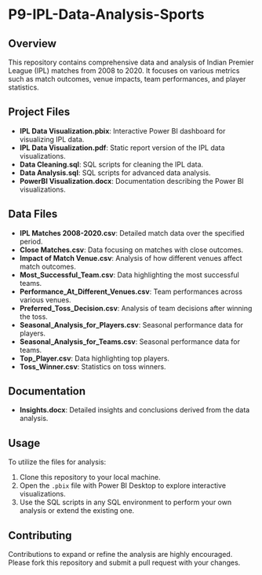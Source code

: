 # P9-IPL-Data-Analysis-Sports

## Overview
This repository contains comprehensive data and analysis of Indian Premier League (IPL) matches from 2008 to 2020. It focuses on various metrics such as match outcomes, venue impacts, team performances, and player statistics.

## Project Files
- **IPL Data Visualization.pbix**: Interactive Power BI dashboard for visualizing IPL data.
- **IPL Data Visualization.pdf**: Static report version of the IPL data visualizations.
- **Data Cleaning.sql**: SQL scripts for cleaning the IPL data.
- **Data Analysis.sql**: SQL scripts for advanced data analysis.
- **PowerBI Visualization.docx**: Documentation describing the Power BI visualizations.

## Data Files
- **IPL Matches 2008-2020.csv**: Detailed match data over the specified period.
- **Close Matches.csv**: Data focusing on matches with close outcomes.
- **Impact of Match Venue.csv**: Analysis of how different venues affect match outcomes.
- **Most_Successful_Team.csv**: Data highlighting the most successful teams.
- **Performance_At_Different_Venues.csv**: Team performances across various venues.
- **Preferred_Toss_Decision.csv**: Analysis of team decisions after winning the toss.
- **Seasonal_Analysis_for_Players.csv**: Seasonal performance data for players.
- **Seasonal_Analysis_for_Teams.csv**: Seasonal performance data for teams.
- **Top_Player.csv**: Data highlighting top players.
- **Toss_Winner.csv**: Statistics on toss winners.

## Documentation
- **Insights.docx**: Detailed insights and conclusions derived from the data analysis.

## Usage
To utilize the files for analysis:
1. Clone this repository to your local machine.
2. Open the `.pbix` file with Power BI Desktop to explore interactive visualizations.
3. Use the SQL scripts in any SQL environment to perform your own analysis or extend the existing one.

## Contributing
Contributions to expand or refine the analysis are highly encouraged. Please fork this repository and submit a pull request with your changes.
